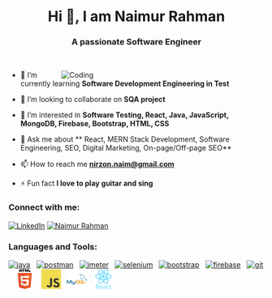 <h1 align="center">Hi 👋, I am Naimur Rahman</h1>
<h3 align="center">A passionate Software Engineer</h3>


<p align="left"> <a href="https://twitter.com/" target="blank"><img src="https://img.shields.io/twitter/follow/?logo=twitter&style=for-the-badge" alt="" /></a> </p>
<img align="right" alt="Coding" width="400" src="https://cdn.dribbble.com/users/1162077/screenshots/3848914/programmer.gif">

- 🌱 I’m currently learning **Software Development Engineering in Test**

- 👯 I’m looking to collaborate on **SQA project**

- 🤝 I’m interested in **Software Testing, React, Java, JavaScript, MongoDB, Firebase, Bootstrap, HTML, CSS**

- 💬 Ask me about ** React, MERN Stack Development, Software Engineering, SEO, Digital Marketing, On-page/Off-page SEO**

- 📫 How to reach me **nirzon.naim@gmail.com**

- ⚡ Fun fact **I love to play guitar and sing**

<h3 align="left">Connect with me:</h3>
<p align="left">
<a href="https://www.linkedin.com/in/naimur-rahman-4215aa1b9/" target="blank"><img align="center" src="https://raw.githubusercontent.com/rahuldkjain/github-profile-readme-generator/master/src/images/icons/Social/linked-in-alt.svg" alt="LinkedIn" height="30" width="40" /></a>
<a href="https://fb.com/nirzon.nayeem" target="blank"><img align="center" src="https://raw.githubusercontent.com/rahuldkjain/github-profile-readme-generator/master/src/images/icons/Social/facebook.svg" alt="Naimur Rahman" height="30" width="40" /></a>
</p>

<h3 align="left">Languages and Tools:</h3>

 <div align="left" style="display: flex; flex-wrap: wrap;">

 <a href="https://java.com" target="_blank" rel="noreferrer"> 
    <img src="https://img.icons8.com/?size=100&id=13679&format=png&color=000000" alt="java" width="40" height="40"/> 
  </a>&nbsp;&nbsp;&nbsp;

  <a href="https://postman.com" target="_blank" rel="noreferrer"> 
    <img src="https://icon.icepanel.io/Technology/svg/Postman.svg" alt="postman" width="40" height="40"/> 
  </a>&nbsp;&nbsp;&nbsp;
  
  <a href="https://jmeter.apache.org" target="_blank" rel="noreferrer"> 
    <img src="https://jmeter.apache.org/images/jmeter_square.svg" alt="jmeter" width="40" height="40"/> 
  </a>&nbsp;&nbsp;&nbsp;

  <a href="https://www.selenium.dev" target="_blank" rel="noreferrer"> 
    <img src="https://img.icons8.com/?size=100&id=TLI9oiMzpREF&format=png&color=000000" alt="selenium" width="40" height="40"/> 
  </a>&nbsp;&nbsp;&nbsp;
  
  <a href="https://getbootstrap.com" target="_blank" rel="noreferrer"> 
    <img src="https://upload.wikimedia.org/wikipedia/commons/b/b2/Bootstrap_logo.svg" alt="bootstrap" width="40" height="40"/> 
  </a>&nbsp;&nbsp;&nbsp;
  
  <a href="https://firebase.google.com/" target="_blank" rel="noreferrer"> 
    <img src="https://www.vectorlogo.zone/logos/firebase/firebase-icon.svg" alt="firebase" width="40" height="40"/> 
  </a>&nbsp;&nbsp;&nbsp;
  
  <a href="https://git-scm.com/" target="_blank" rel="noreferrer"> 
    <img src="https://www.vectorlogo.zone/logos/git-scm/git-scm-icon.svg" alt="git" width="40" height="40"/> 
  </a>&nbsp;&nbsp;&nbsp;
  
  <a href="https://www.w3.org/html/" target="_blank" rel="noreferrer"> 
    <img src="https://raw.githubusercontent.com/devicons/devicon/master/icons/html5/html5-original-wordmark.svg" alt="html5" width="40" height="40"/> 
  </a>&nbsp;&nbsp;&nbsp;
  
  <a href="https://developer.mozilla.org/en-US/docs/Web/JavaScript" target="_blank" rel="noreferrer"> 
    <img src="https://raw.githubusercontent.com/devicons/devicon/master/icons/javascript/javascript-original.svg" alt="javascript" width="40" height="40"/> 
  </a>&nbsp;&nbsp;&nbsp;
  
  <a href="https://www.mysql.com/" target="_blank" rel="noreferrer"> 
    <img src="https://raw.githubusercontent.com/devicons/devicon/master/icons/mysql/mysql-original-wordmark.svg" alt="mysql" width="40" height="40"/> 
  </a>&nbsp;&nbsp;&nbsp;
  
  <a href="https://reactjs.org/" target="_blank" rel="noreferrer"> 
    <img src="https://raw.githubusercontent.com/devicons/devicon/master/icons/react/react-original-wordmark.svg" alt="react" width="40" height="40"/> 
  </a>&nbsp;&nbsp;&nbsp;

</div>
  






